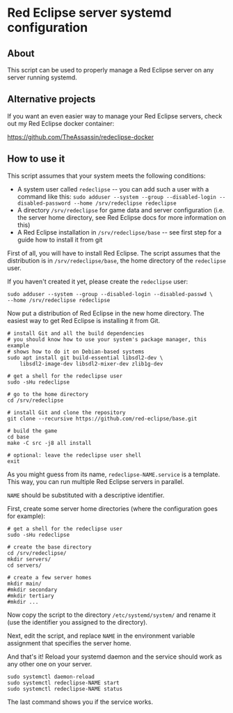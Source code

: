 # Red Eclipse server systemd configuration


## About

This script can be used to properly manage a Red Eclipse server on any server
running systemd.


## Alternative projects

If you want an even easier way to manage your Red Eclipse servers, check out
my Red Eclipse docker container:

https://github.com/TheAssassin/redeclipse-docker


## How to use it

This script assumes that your system meets the following conditions:

  - A system user called `redeclipse` -- you can add such a user with a command
    like this: `sudo adduser --system --group --disabled-login
    --disabled-password --home /srv/redeclipse redeclipse`
  - A directory `/srv/redeclipse` for game data and server configuration
    (i.e. the server home directory, see Red Eclipse docs for more information
    on this)
  - A Red Eclipse installation in `/srv/redeclipse/base` -- see first step for
    a guide how to install it from git

First of all, you will have to install Red Eclipse. The script assumes that
the distribution is in `/srv/redeclipse/base`, the home directory of the
`redeclipse` user.

If you haven't created it yet, please create the `redeclipse` user:

    sudo adduser --system --group --disabled-login --disabled-passwd \
    --home /srv/redeclipse redeclipse


Now put a distribution of Red Eclipse in the new home directory.
The easiest way to get Red Eclipse is installing it from Git.

    # install Git and all the build dependencies
    # you should know how to use your system's package manager, this example
    # shows how to do it on Debian-based systems
    sudo apt install git build-essential libsdl2-dev \
        libsdl2-image-dev libsdl2-mixer-dev zlib1g-dev

    # get a shell for the redeclipse user
    sudo -sHu redeclipse

    # go to the home directory
    cd /srv/redeclipse

    # install Git and clone the repository
    git clone --recursive https://github.com/red-eclipse/base.git

    # build the game
    cd base
    make -C src -j8 all install

    # optional: leave the redeclipse user shell
    exit

As you might guess from its name, `redeclipse-NAME.service` is a template.
This way, you can run multiple Red Eclipse servers in parallel.

`NAME` should be substituted with a descriptive identifier.

First, create some server home directories (where the configuration goes for
example):

    # get a shell for the redeclipse user
    sudo -sHu redeclipse

    # create the base directory
    cd /srv/redeclipse/
    mkdir servers/
    cd servers/

    # create a few server homes
    mkdir main/
    #mkdir secondary
    #mkdir tertiary
    #mkdir ...

Now copy the script to the directory `/etc/systemd/system/` and rename it (use
the identifier you assigned to the directory).

Next, edit the script, and replace `NAME` in the environment variable
assignment that specifies the server home.

And that's it! Reload your systemd daemon and the service should work as any
other one on your server.

    sudo systemctl daemon-reload
    sudo systemctl redeclipse-NAME start
    sudo systemctl redeclipse-NAME status

The last command shows you if the service works.
